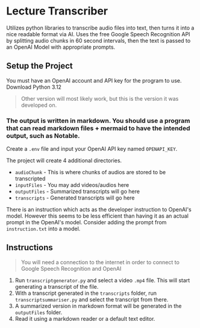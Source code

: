 # Lecture Transcriber
Utilizes python libraries to transcribe audio files into text, then turns it into a nice readable format via AI. Uses the free Google Speech Recognition API by splitting audio chunks in 60 second intervals, then the text is passed to an OpenAI Model with appropriate prompts.

## Setup the Project
You must have an OpenAI account and API key for the program to use.
Download Python 3.12 
> Other version will most likely work, but this is the version it was developed on.

### The output is written in markdown. You should use a program that can read markdown files + mermaid to have the intended output, such as Notable.

Create a `.env` file and input your OpenAI API key named `OPENAPI_KEY`.

The project will create 4 additional directories.
- `audioChunk` - This is where chunks of audios are stored to be transcripted
- `inputFiles` - You may add videos/audios here
- `outputFiles` - Summarized transcripts will go here
- `transcripts` - Generated transcripts will go here

There is an instruction which acts as the developer instruction to OpenAI's model. However this seems to be less efficient than having it as an actual prompt in the OpenAI's model. Consider adding the prompt from `instruction.txt` into a model.

## Instructions
> You will need a connection to the internet in order to connect to Google Speech Recognition and OpenAI
1. Run `transcriptgenerator.py` and select a video `.mp4` file. This will start generating a transcript of the file.
2. With a transcript generated in the `transcripts` folder, run `transcriptsummariser.py` and select the transcript from there.
3. A summarized version in markdown format will be generated in the `outputFiles` folder.
4. Read it using a markdown reader or a default text editor.
